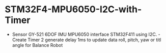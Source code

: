 # STM32F4-MPU6050-I2C-with-Timer
- Sensor GY-521 6DOF IMU MPU6050 interface STM32F411 using I2C. - Create Timer 2 generate delay 1ms to update data roll, pitch, yaw or titl angle for Balance Robot

